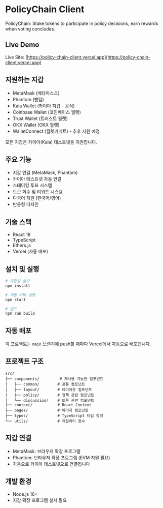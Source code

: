 # PolicyChain Client

PolicyChain: Stake tokens to participate in policy decisions, earn rewards when voting concludes.

## Live Demo

Live Site: [https://policy-chain-client.vercel.app](https://policy-chain-client.vercel.app)

## 지원하는 지갑

- MetaMask (메타마스크)
- Phantom (팬텀)
- Kaia Wallet (카이아 지갑 - 공식)
- Coinbase Wallet (코인베이스 월렛)
- Trust Wallet (트러스트 월렛)
- OKX Wallet (OKX 월렛)
- WalletConnect (월렛커넥트) - 추후 지원 예정

모든 지갑은 카이아(Kaia) 테스트넷을 지원합니다.

## 주요 기능

- 지갑 연결 (MetaMask, Phantom)
- 카이아 테스트넷 자동 연결
- 스테이킹 투표 시스템
- 토큰 회수 및 리워드 시스템
- 다국어 지원 (한국어/영어)
- 반응형 디자인

## 기술 스택

- React 18
- TypeScript
- Ethers.js
- Vercel (자동 배포)

## 설치 및 실행

```bash
# 의존성 설치
npm install

# 개발 서버 실행
npm start

# 빌드
npm run build
```

## 자동 배포

이 프로젝트는 `main` 브랜치에 push할 때마다 Vercel에서 자동으로 배포됩니다.

## 프로젝트 구조

```
src/
├── components/         # 재사용 가능한 컴포넌트
│   ├── common/        # 공통 컴포넌트
│   ├── layout/        # 레이아웃 컴포넌트
│   ├── policy/        # 정책 관련 컴포넌트
│   └── discussion/    # 토론 관련 컴포넌트
├── context/           # React Context
├── pages/             # 페이지 컴포넌트
├── types/             # TypeScript 타입 정의
└── utils/             # 유틸리티 함수
```

## 지갑 연결

- MetaMask: 브라우저 확장 프로그램
- Phantom: 브라우저 확장 프로그램 (EVM 지원 필요)
- 자동으로 카이아 테스트넷으로 연결됩니다

## 개발 환경

- Node.js 16+
- 지갑 확장 프로그램 설치 필요